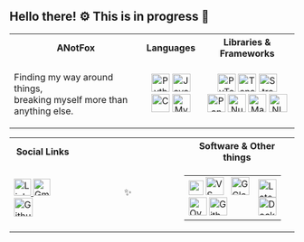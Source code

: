 ## Hello there! ⚙️ This is in progress 🔧

<!--
**ANotFox/ANotFox** is a ✨ _special_ ✨ repository because its `README.md` (this file) appears on your GitHub profile.

Here are some ideas to get you started:

- 🔭 I’m currently working on ...
- 🌱 I’m currently learning ...
- 👯 I’m looking to collaborate on ...
- 🤔 I’m looking for help with ...
- 💬 Ask me about ...
- 📫 How to reach me: ...
- 😄 Pronouns: ...
- ⚡ Fun fact: ...
-->

<!--
[![Aditya's GitHub stats](https://github-readme-stats.vercel.app/api?username=anotfox)](https://github.com/anuraghazra/github-readme-stats)
-->

          

  <table>
        <tr>
          <th>ANotFox</th>
          <th>Languages</th>
          <th>Libraries & Frameworks</th>
        </tr>
        <tr>
          <td>
            <div style="text-align: centre;">
              <p>Finding my way around things, <br>breaking myself more than anything else.</p>
            </div>
          </td>
          <td>
            <div style="text-align: center;">
              <img alt="Python" height="32px" style="" src="https://img.shields.io/badge/python-3670A0?style=for-the-badge&logo=python&logoColor=white">
              <img alt="Java" height="32px" style="" src="https://img.shields.io/badge/java-b22222.svg?style=for-the-badge&logo=openjdk&logoColor=white">
<!--               <img alt="Java" src="https://cdn.jsdelivr.net/gh/devicons/devicon@latest/icons/java/java-plain.svg" /> -->
              <br>
              <img alt="C" height="32px" style="" src="https://img.shields.io/badge/c-696969.svg?style=for-the-badge&logo=c&logoColor=white">
              <img alt="MySQL" height="32px" style="" src="https://img.shields.io/badge/mysql-%2300f.svg?style=for-the-badge&logo=mysql&logoColor=white">
            </div>
          </td>
          <td>
            <div style="text-align: center;">
              <img alt="PyTorch" height="32px" style="" src="https://img.shields.io/badge/pytorch-%23EE4C2C.svg?style=for-the-badge&logo=pytorch&logoColor=white"  title="Love the documentation, going through it steadily">
              <img alt="TensorFlow" height="32px" style="" src="https://img.shields.io/badge/tensorflow-%23FF6F00.svg?style=for-the-badge&logo=tensorflow&logoColor=white" title="Familiar with it but not as much as I should">
              <img alt="Streamlit" height="32px" style=""src="https://img.shields.io/badge/streamlit-%23FF4B4B.svg?style=for-the-badge&logo=streamlit&logoColor=white" title="Frontend on a discount">
              <br>
              <img alt="Pandas" height="32px" style="" src="https://img.shields.io/badge/pandas-%23150458.svg?style=for-the-badge&logo=pandas&logoColor=white" title="I will learn Pola.rs one day, trust me">
              <img alt="NumPy" height="32px" style="" src="https://img.shields.io/badge/numpy-%23013243.svg?style=for-the-badge&logo=numpy&logoColor=white"title="" >
              <img alt="Matplotlib" height="32px" style="" src="https://img.shields.io/badge/matplotlib-%23ffffff.svg?style=for-the-badge&logo=matplotlib&logoColor=black" title="I learn how flexible this is quite regularly">
              <img alt="NLTK" style="" height="32px" src="https://img.shields.io/badge/nltk-%23000000.svg?style=for-the-badge&logo=nltk&logoColor=white" title="Thank god for its PTB tagset">
            </div>
          </td>
        </tr>
      </table>
    </td>
  </tr>
  
  <tr>
    <td>
      <table>
        <tr>
          <th>Social Links</th>
          <th></th>
          <th>Software & Other things</th>
        </tr>
        <tr>
          <td>
<!--             <table> -->
              <a href="https://www.linkedin.com/in/raghuram-aditya/">
                <img height="30px" src="https://img.shields.io/badge/LinkedIn-0077B5?style=for-the-badge&logo=linkedin&logoColor=white" alt="LinkedIn" title="Pretty inactive">
              </a>
              <a href="mailto: ar694@snu.edu.in">
                <img height="30px" src="https://img.shields.io/badge/Email-a02a2a?style=for-the-badge&logo=gmail&logoColor=white" alt="Gmail" title="Email here">
              </a>
              <a href="https://github.com/ANotFox">
                <img height="33px" src="https://img.shields.io/badge/GitHub-100000?style=for-the-badge&logo=github&logoColor=white" alt="Github" title= "You are already here! Why are you hovering over this?">
              </a>
<!--             </table> -->
          </td>
          <td>
          &nbsp;&nbsp;&nbsp;&nbsp;&nbsp; &nbsp;&nbsp;&nbsp;&nbsp;&nbsp;&nbsp;&nbsp;&nbsp;   &nbsp;&nbsp;&nbsp;✨&nbsp;&nbsp;&nbsp; &nbsp;&nbsp;&nbsp;    &nbsp;&nbsp;&nbsp;&nbsp;&nbsp; &nbsp;&nbsp;&nbsp;&nbsp;
          </td>  
          <td>
            <table>
<!--               <tr> -->
<!--                 <th>Interests</th> -->
<!--                 <th>Future Work</th> -->
<!--               </tr> -->
<!--               <tr> -->
                <td>
                  <div style="text-align: left;">
                    <img height="26px"src="https://cdn.jsdelivr.net/gh/devicons/devicon@latest/icons/vscode/vscode-original.svg" />
                    <img height="32px" src="https://img.shields.io/badge/VSCode-black?style=for-the-badge&logo=vscode&logoColor=white" alt="VS Code"> &nbsp;
                    <img height="32px" src="https://img.shields.io/badge/Gcloud-4285F4?style=for-the-badge&logo=googlecloud&logoColor=white" alt="GCloud">
                    <br>
                    <img height="32px" src="https://img.shields.io/badge/overleaf-47A141?style=for-the-badge&logo=overleaf&logoColor=white" alt="Overleaf">
                    <img height="32px" src="https://img.shields.io/badge/github-121D33?style=for-the-badge&logo=github&logoColor=white" alt="Github">
                  </div>
                </td>
                <td>
                  <div style="text-align: middle;">
                    <img height="32px" align="center" src="https://img.shields.io/badge/Latex-008080?style=for-the-badge&logo=latex&logoColor=white" alt="Latex">
                    <br>
                    <img height="32px" align="center" src="https://img.shields.io/badge/Docker-2496ED?style=for-the-badge&logo=docker&logoColor=white" alt="Docker">
                  </div>
                </td>
<!--               </tr> -->
            </table>
          </td>
        </tr>
      </table>

